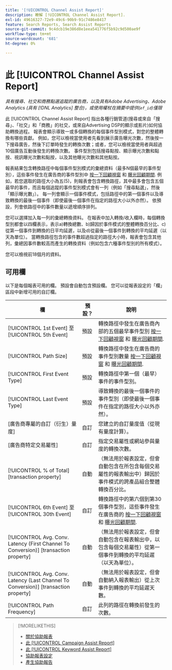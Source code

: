 ```yaml
---
title: '[!UICONTROL Channel Assist Report]'
description: 瞭解 [!UICONTROL Channel Assist Report].
exl-id: 49616327-72e9-49c6-90b9-91c7486e8417
feature: Search Reports, Search Assist Reports
source-git-commit: 9c4dcb19e386d8e1eea541776f5b92c9d500ae9f
workflow-type: tm+mt
source-wordcount: '681'
ht-degree: 0%

---
```


# 此 [!UICONTROL Channel Assist Report]

*具有搜尋、社交和商務點選追蹤的廣告商，以及具有Adobe Advertising、Adobe Analytics (具有 [!DNL Analytics] 整合)，或使用權杖在摘要中提供(`ef_id`)僅限*

此 [!UICONTROL Channel Assist Report] 指出各種行銷管道(搜尋或來自「搜尋」、「社交」和「商務」的社交，或來自Advertising DSP的顯示或影片)如何協助轉換過程。 報表會顯示導致一或多個轉換的每個事件型別模式，對您的整體轉換有哪些貢獻。 例如，您可以檢視當使用者先看到展示廣告曝光次數，然後按一下搜尋廣告，然後下訂單時發生的轉換次數；或者，您可以檢視當使用者與超過10個廣告互動後發生的轉換次數。 事件型別包括搜尋點按、顯示曝光次數和點按、視訊曝光次數和點按，以及其他曝光次數和其他點按。 <!-- [DSP metrics may show up as "Other Path Length (<length>)" or empty; we're supposed to fill in more values for DSP at some point.] -->

報表結果包含轉換路徑中每個事件型別模式的彙總資料（最多N個最早的事件型別），這些事件發生在廣告商的事件型別中 [按一下回顧視窗](/help/search-social-commerce/glossary.md#c-d) 和 [曝光回顧期間](/help/search-social-commerce/glossary.md#i-j). 例如，若您選取的路徑大小為五(5)，則報表會包含轉換路徑，其中最多會包含五個最早的事件，而且每個追蹤的事件型別模式會有一列（例如「搜尋點選」，然後「顯示曝光數」）。 每一列會顯示一個事件模式，包括路徑中的第一個事件以及導致轉換的最後一個事件（即使最後一個事件在指定的路徑大小以外亦然）。 依預設，列會依路徑中的事件數量以遞增順序排列。

您可以選擇加入每一列的彙總轉換資料。 在報表中加入轉換/收入欄時，每個轉換型別都會以四欄表示，表示a)轉換總數、b)歸因於事件模式的整體轉換百分比、c)從第一個事件到轉換的日平均延遲，以及d)從最後一個事件到轉換的平均延遲（以天為單位）。 當轉換路徑包含的事件數超過指定的路徑大小時，報表會包含其他列，彙總因事件數較高而產生的轉換資料（例如包含六種事件型別的所有模式）。

您可以檢視前18個月的資料。

## 可用欄

以下是每個報表可用的欄。 預設會自動包含預設欄。 您可以從報表設定的「欄」區段中新增可用的自訂欄。

| 欄 | 預設？ | 說明 |
| ---- | ---- | ---- |
| [!UICONTROL 1st Event] 至 [!UICONTROL 5th Event] | 預設 | 轉換路徑中發生在廣告商內部的五個最早事件型別 [按一下回顧視窗](/help/search-social-commerce/glossary.md#c-d) 和 [曝光回顧期間](/help/search-social-commerce/glossary.md#i-j). |
| [!UICONTROL Path Size] | 預設 | 轉換路徑中發生在廣告商的事件型別數量 [按一下回顧視窗](/help/search-social-commerce/glossary.md#c-d) 和 [曝光回顧期間](/help/search-social-commerce/glossary.md#i-j). |
| [!UICONTROL First Event Type] | 預設 | 轉換路徑中第一個（最早）事件的事件型別。 |
| [!UICONTROL Last Event Type] | 預設 | 導致轉換的最後一個事件的事件型別（即使最後一個事件在指定的路徑大小以外亦然）。 |
| \[廣告商專屬的自訂（衍生）量度\] | 自訂 | 您建立的自訂量度值（從現有量度計算）。 |
| \[廣告商特定交易屬性\] | 自訂 | 指定交易屬性或網站參與量度的轉換次數。 |
| [!UICONTROL % of Total] \[transaction property\] | 自動 | （無法用於報表設定，但會自動包含在所包含每個交易屬性的報表輸出中）歸因於事件模式的跨產品組合整體轉換百分比。 |
| [!UICONTROL 6th Event] 至 [!UICONTROL 30th Event] | 自訂 | 轉換路徑中的第六個到第30個事件型別，這些事件發生在廣告商的 [按一下回顧視窗](/help/search-social-commerce/glossary.md#c-d) 和 [曝光回顧期間](/help/search-social-commerce/glossary.md#i-j). |
| [!UICONTROL Avg. Conv. Latency (First Channel To Conversion)] \[transaction property\] | 自動 | （無法用於報表設定，但會自動包含在報表輸出中，以包含每個交易屬性）從第一個事件到轉換的平均延遲（以天為單位）。 |
| [!UICONTROL Avg. Conv. Latency (Last Channel To Conversion)] \[transaction property\] | 自動 | （無法用於報表設定，但會自動納入報表輸出）從上次事件到轉換的平均延遲天數。 |
| [!UICONTROL Path Frequency] | 自訂 | 此列的路徑在轉換前發生的次數。 |

<table style="table-layout:auto">

>[!MORELIKETHIS]
>
>* [關於協助報表](assist-report-about.md)
>* [此 [!UICONTROL Campaign Assist Report]](campaign-assist-report.md)
>* [此 [!UICONTROL Keyword Assist Report]](keyword-assist-report.md)
>* [協助報表設定](assist-report-settings.md)
>* [產生協助報告](assist-report-generate.md)
